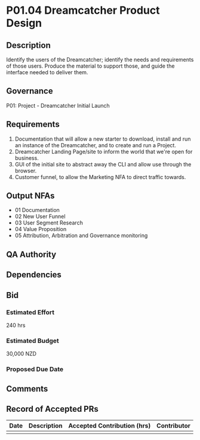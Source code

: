 # P01.04 Dreamcatcher Product Design

## Description

Identify the users of the Dreamcatcher; identify the needs and requirements of those users.  Produce the material to support those, and guide the interface needed to deliver them.

## Governance

P01: Project - Dreamcatcher Initial Launch 

## Requirements

1. Documentation that will allow a new starter to download, install and run an instance of the Dreamcatcher, and to create and run a Project.
2. Dreamcatcher Landing Page/site to inform the world that we're open for business.
3. GUI of the initial site to abstract away the CLI and allow use through the browser.
4. Customer funnel, to allow the Marketing NFA to direct traffic towards.

## Output NFAs

- 01 Documentation
- 02 New User Funnel
- 03 User Segment Research
- 04 Value Proposition
- 05 Attribution, Arbitration and Governance monitoring

## QA Authority

## Dependencies

## Bid 

### Estimated Effort

240 hrs

### Estimated Budget

30,000 NZD

### Proposed Due Date

## Comments 

## Record of Accepted PRs

| Date      | Description | Accepted Contribution (hrs) | Contributor |
| ----------- | ----------- | ----------- | ----------- |
|   |   |   | 




